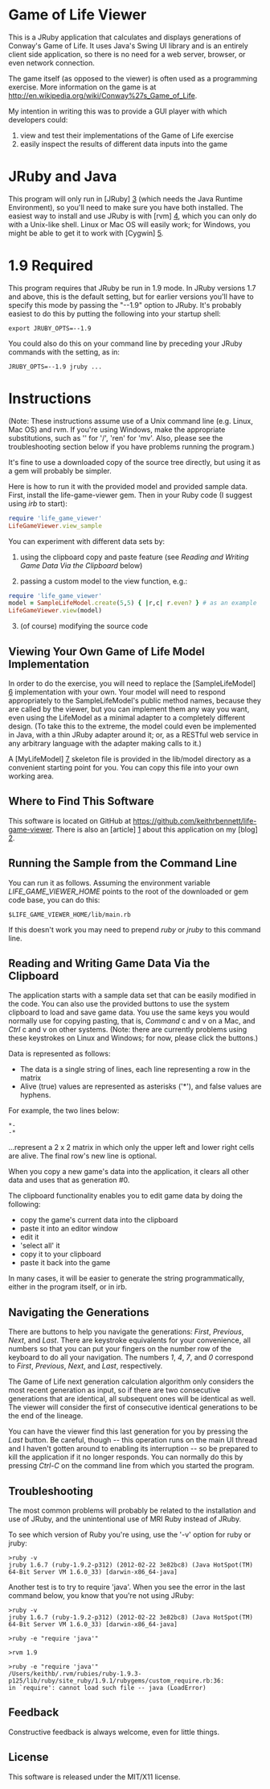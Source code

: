 Game of Life Viewer
===================

This is a JRuby application that calculates and displays generations
of Conway's Game of Life.
It uses Java's Swing UI library and is an entirely client side application,
so there is no need for a web server, browser, or even network connection.

The game itself (as opposed to the viewer) is often used as a programming
exercise.  More information on the game is at
http://en.wikipedia.org/wiki/Conway%27s_Game_of_Life.

My intention in writing this was to provide a GUI player
with which developers could:

<ol>
<li> view and test their implementations of the Game of Life exercise</li>
<li> easily inspect the results of different data inputs into the game</li>
</ol>


JRuby and Java
==============

This program will only run in [JRuby] [3] (which needs the Java Runtime Environment),
so you'll need to make sure you
have both installed.  The easiest way to install and use JRuby is with [rvm] [4],
which you
can only do with a Unix-like shell.  Linux or Mac OS will easily work; for Windows,
you might be able to get it to work with [Cygwin] [5].


1.9 Required
============

This program requires that JRuby be run in 1.9 mode.  In JRuby versions 1.7
and above, this is the default setting, but for earlier versions
you'll have to specify this mode by passing the "--1.9" option to JRuby.
It's probably easiest to do this by putting the following into your startup shell:

```
export JRUBY_OPTS=--1.9
```

You could also do this on your command line by preceding your JRuby commands with
the setting, as in:

```
JRUBY_OPTS=--1.9 jruby ...
```


Instructions
============

(Note: These instructions assume use of a Unix command line
(e.g. Linux, Mac OS) and rvm. If you're using Windows,
make the appropriate substitutions, such as '\' for '/', 'ren' for 'mv'.
Also, please see the troubleshooting section below if you have
problems running the program.)

It's fine to use a downloaded copy of the source tree directly,
but using it as a gem will probably be simpler.

Here is how to run it with the provided model and provided sample data.
First, install the life-game-viewer gem.  Then in your
Ruby code (I suggest using _irb_ to start):


```ruby
require 'life_game_viewer'
LifeGameViewer.view_sample
```

You can experiment with different data sets by:

1) using the clipboard copy and paste feature
(see _Reading and Writing Game Data Via the Clipboard_ below)

2) passing a custom model to the view function, e.g.:

```ruby
require 'life_game_viewer'
model = SampleLifeModel.create(5,5) { |r,c| r.even? } # as an example
LifeGameViewer.view(model)
```

3) (of course) modifying the source code



Viewing Your Own Game of Life Model Implementation
--------------------------------------------------

In order to do the exercise, you will need to replace the
[SampleLifeModel] [6] implementation with your own.  Your model will need to
respond appropriately to the SampleLifeModel's public method names, because
they are called by the viewer, but you can implement them any way you
want, even using the LifeModel as a minimal adapter to a completely
different design. (To take this to the extreme, the model could even
be implemented in Java, with a thin JRuby adapter around it; or, as
a RESTful web service in any arbitrary language with the adapter
making calls to it.)

A [MyLifeModel] [7] skeleton file is provided in the
lib/model directory as a convenient starting point for you.
You can copy this file into your own working area.


Where to Find This Software
---------------------------

This software is located on GitHub at
https://github.com/keithrbennett/life-game-viewer.
There is also an [article] [1] about this application on my [blog] [2].


Running the Sample from the Command Line
----------------------------------------

You can run it as follows.  Assuming the environment variable
_LIFE_GAME_VIEWER_HOME_ points to the root of the downloaded
or gem code base, you can do this:

```
$LIFE_GAME_VIEWER_HOME/lib/main.rb
```

If this doesn't work you may need to prepend _ruby_ or _jruby_
to this command line.


Reading and Writing Game Data Via the Clipboard
-----------------------------------------------

The application starts with a sample data set that can be easily modified in the code.
You can also use the provided buttons to use the system clipboard to load and save
game data.  You use the same keys you would normally use for copying pasting,
that is, _Command_ c and v on a Mac, and _Ctrl_ c and v on other systems. (Note: there
are currently problems using these keystrokes on Linux and Windows; for now,
please click the buttons.)

Data is represented as follows:

* The data is a single string of lines, each line representing a row in the matrix
* Alive (true) values are represented as asterisks ('*'), and false values are hyphens.

For example, the two lines below:

```
*-
-*
```

...represent a 2 x 2 matrix in which only the upper left and
lower right cells are alive.  The final row's new line is optional.

When you copy a new game's data into the application, it clears all other data and
uses that as generation #0.

The clipboard functionality enables you to edit game data by doing the following:

* copy the game's current data into the clipboard 
* paste it into an editor window
* edit it
* 'select all' it
* copy it to your clipboard
* paste it back into the game

In many cases, it will be easier to generate the string programmatically,
either in the program itself, or in irb.


Navigating the Generations
--------------------------

There are buttons to help you navigate the generations:
_First_, _Previous_, _Next_, and _Last_.
There are keystroke equivalents for your convenience, all numbers
so that you can put your fingers on the number row of the
keyboard to do all your navigation. The numbers _1_, _4_, _7_, and _0_
correspond to _First_, _Previous_, _Next_, and _Last_, respectively.

The Game of Life next generation calculation algorithm
only considers the most recent generation as input, so
if there are two consecutive generations that are identical,
all subsequent ones will be identical as well.  The viewer will
consider the first of consecutive identical generations to be
the end of the lineage.

You can have the viewer find this last generation for you
by pressing the _Last_ button.  Be careful, though --
this operation runs on the main UI thread and I haven't
gotten around to enabling its interruption --
so be prepared to kill the application if it no longer responds.
You can normally do this by pressing _Ctrl-C_ on the command line
from which you started the program.


Troubleshooting
---------------

The most common problems will probably be related to the installation and use of JRuby,
and the unintentional use of MRI Ruby instead of JRuby.

To see which version of Ruby you're using, use the '-v' option for ruby or jruby:

```
>ruby -v
jruby 1.6.7 (ruby-1.9.2-p312) (2012-02-22 3e82bc8) (Java HotSpot(TM) 64-Bit Server VM 1.6.0_33) [darwin-x86_64-java]
```

Another test is to try to require 'java'.  When you see the error in the last command below,
you know that you're not using JRuby:

```
>ruby -v
jruby 1.6.7 (ruby-1.9.2-p312) (2012-02-22 3e82bc8) (Java HotSpot(TM) 64-Bit Server VM 1.6.0_33) [darwin-x86_64-java]

>ruby -e "require 'java'"

>rvm 1.9

>ruby -e "require 'java'"
/Users/keithb/.rvm/rubies/ruby-1.9.3-p125/lib/ruby/site_ruby/1.9.1/rubygems/custom_require.rb:36:
in `require': cannot load such file -- java (LoadError)
```


Feedback
--------

Constructive feedback is always welcome, even for little things.


License
-------

This software is released under the MIT/X11 license.


[1]: http://www.bbs-software.com/blog/2012/09/05/conways-game-of-life-viewer/   "http://www.bbs-software.com/blog/2012/09/05/conways-game-of-life-viewer/"
[2]: http://www.bbs-software.com/blog/     "http://www.bbs-software.com/blog/"
[3]: http://jruby.org/        "http://jruby.org/"
[4]: https://rvm.io/rvm/install/      "https://rvm.io/rvm/install/"
[5]: http://www.cygwin.com/       "http://www.cygwin.com/"
[6]: https://github.com/keithrbennett/life-game-viewer/blob/master/lib/model/sample_life_model.rb     "https://github.com/keithrbennett/life-game-viewer/blob/master/lib/model/sample_life_model.rb"
[7]: https://github.com/keithrbennett/life-game-viewer/blob/master/lib/model/my_life_model.rb     "https://github.com/keithrbennett/life-game-viewer/blob/master/lib/model/my_life_model.rb"
